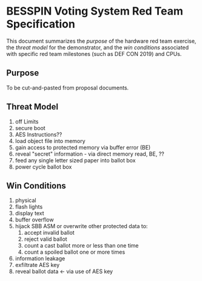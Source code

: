 # BESSPIN Voting System Red Team Specification

This document summarizes the *purpose* of the hardware red team
exercise, the *threat model* for the demonstrator, and the *win
conditions* associated with specific red team milestones (such as DEF
CON 2019) and CPUs.

## Purpose

To be cut-and-pasted from proposal documents.

## Threat Model

1. off Limits
  1. secure boot
  2. AES Instructions??
2. load object file into memory
  1. gain access to protected memory via buffer error (BE)
  2. reveal "secret" information - via direct memory read, BE, ??
3. feed any single letter sized paper into ballot box
4. power cycle ballot box

## Win Conditions

1. physical
  1. flash lights 
  2. display text
2. buffer overflow
  1. hijack SBB ASM or overwrite other protected data to:
     1. accept invalid ballot
     2. reject valid ballot
     3. count a cast ballot more or less than one time
     4. count a spoiled ballot one or more times
3. information leakage
  1. exfiltrate AES key
  2. reveal ballot data <- via use of AES key


